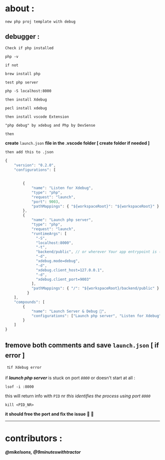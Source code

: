 # about :
    new php proj template with debug
## debugger :
    Check if php installed 

`php -v`

    if not 
`brew install php`

    test php server
`php -S localhost:8000`

    then install Xdebug
`pecl install xdebug`

    then install vscode Extension
`"php debug" by xdebug and Php by DevSense`

    then 
**create**
`launch.json` 
**file in the .vscode folder [ create folder if needed ]**

    then add this to .json
```js
{
    "version": "0.2.0",
    "configurations": [
       
      
        {
            "name": "Listen for Xdebug",
            "type": "php",
            "request": "launch",
            "port": 9003,
            "pathMappings": { "${workspaceRoot}": "${workspaceRoot}" }
        },
        {
            "name": "Launch php server",
            "type": "php",
            "request": "launch",
            "runtimeArgs": [
              "-S",
              "localhost:8000",
              "-t",
              "backend/public", // or wherever Your app entrypoint is (index.php)
              "-d",
              "xdebug.mode=debug",
              "-d",
              "xdebug.client_host=127.0.0.1",
              "-d",
              "xdebug.client_port=9003"
            ],
            "pathMappings": { "/": "${workspaceRoot}/backend/public" } // or wherever Your app entrypoint is (index.php)
          }   
    ],
    "compounds": [
        {
            "name": "Launch Server & Debug 🚀",
            "configurations": ["Launch php server", "Listen for Xdebug"]
        }
    ]
}
```
## ❗️remove both comments and save `launch.json` [ if error ]
     ❗️if Xdebug error
if ***launch php server*** is stuck on port *`8000`* or doesn't start at all : 

`lsof -i :8000`

this will return info with `PID` nr 
*this identifies the process using port `8000`*

`kill <PID_NR>`

**it should free the port and fix the issue** 🤞 🙂
___  
# contributors :
***@mikelsons, @9minuteswithtractor***